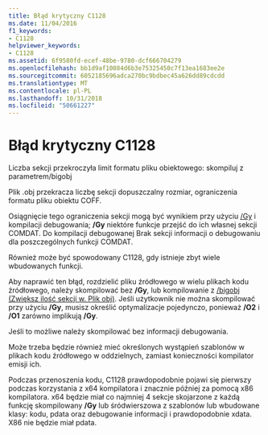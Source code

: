 ```yaml
---
title: Błąd krytyczny C1128
ms.date: 11/04/2016
f1_keywords:
- C1128
helpviewer_keywords:
- C1128
ms.assetid: 6f9580fd-ecef-48be-9780-dcf666704279
ms.openlocfilehash: bb1d9af10084d6b3e75325450c7f13ea1683ee2e
ms.sourcegitcommit: 6052185696adca270bc9bdbec45a626dd89cdcdd
ms.translationtype: MT
ms.contentlocale: pl-PL
ms.lasthandoff: 10/31/2018
ms.locfileid: "50661227"
---
```

# <a name="fatal-error-c1128"></a>Błąd krytyczny C1128

Liczba sekcji przekroczyła limit formatu pliku obiektowego: skompiluj z parametrem/bigobj

Plik .obj przekracza liczbę sekcji dopuszczalny rozmiar, ograniczenia formatu pliku obiektu COFF.

Osiągnięcie tego ograniczenia sekcji mogą być wynikiem przy użyciu [/Gy](../../build/reference/gy-enable-function-level-linking.md) i kompilacji debugowania; **/Gy** niektóre funkcje przejść do ich własnej sekcji COMDAT. Do kompilacji debugowanej Brak sekcji informacji o debugowaniu dla poszczególnych funkcji COMDAT.

Również może być spowodowany C1128, gdy istnieje zbyt wiele wbudowanych funkcji.

Aby naprawić ten błąd, rozdzielić pliku źródłowego w wielu plikach kodu źródłowego, należy skompilować bez **/Gy**, lub kompilowanie z  [ /bigobj (Zwiększ ilość sekcji w. Plik obj)](../../build/reference/bigobj-increase-number-of-sections-in-dot-obj-file.md).  Jeśli użytkownik nie można skompilować przy użyciu **/Gy**, musisz określić optymalizacje pojedynczo, ponieważ **/O2** i **/O1** zarówno implikują **/Gy**.

Jeśli to możliwe należy skompilować bez informacji debugowania.

Może trzeba będzie również mieć określonych wystąpień szablonów w plikach kodu źródłowego w oddzielnych, zamiast konieczności kompilator emisji ich.

Podczas przenoszenia kodu, C1128 prawdopodobnie pojawi się pierwszy podczas korzystania z x64 kompilatora i znacznie później za pomocą x86 kompilatora. x64 będzie miał co najmniej 4 sekcje skojarzone z każdą funkcję skompilowany **/Gy** lub śródwierszowa z szablonów lub wbudowane klasy: kodu, pdata oraz debugowanie informacji i prawdopodobnie xdata.  X86 nie będzie miał pdata.